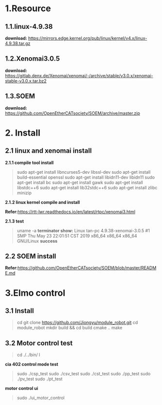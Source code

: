 
# 1.Resource

## 1.1.linux-4.9.38

**download:** <https://mirrors.edge.kernel.org/pub/linux/kernel/v4.x/linux-4.9.38.tar.gz>

## 1.2.Xenomai3.0.5

**download:** <https://gitlab.denx.de/Xenomai/xenomai/-/archive/stable/v3.0.x/xenomai-stable-v3.0.x.tar.bz2>

## 1.3.SOEM

**download:** <https://github.com/OpenEtherCATsociety/SOEM/archive/master.zip>

# 2. Install

## 2.1 linux and xenomai install

**2.1.1 compile tool install**

> sudo apt-get install libncurses5-dev libssl-dev
> sudo apt-get install build-essential openssl
> sudo apt-get install libidn11-dev libidn11
> sudo apt-get install bc
> sudo apt-get install gawk
> sudo apt-get install libstdc++6
> sudo apt-get install lib32stdc++6
> sudo apt-get install zlibc minizip

**2.1.2 linux kernel compile and  install**



**Refer:**<https://rtt-lwr.readthedocs.io/en/latest/rtpc/xenomai3.html>


**2.1.3 test**
> uname -a
**terminator show:**
>Linux tan-pc 4.9.38-xenomai-3.0.5 #1 SMP Thu May 23 22:01:51 CST 2019 x86_64 x86_64 x86_64 GNU/Linux
**success**

## 2.2 SOEM install
**Refer:**<https://github.com/OpenEtherCATsociety/SOEM/blob/master/README.md>


# 3.Elmo control

## 3.1 Install
 > cd 
 > git clone https://github.com/Jiongyu/module_robot.git
 > cd module_robot
 > mkdir build && cd build
 > cmake ..
 > make

## 3.2 Motor control test

> cd ./../bin/
> l

**cia 402 control mode test**
> sudo ./csp_test
> sudo ./csv_test
> sudo ./cst_test
> sudo ./pp_test
> sudo ./pv_test
> sudo ./pt_test

**motor control ui**
> sudo ./ui_motor_control




